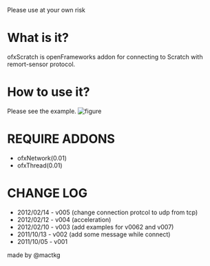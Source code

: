 Please use at your own risk

What is it?
===========
ofxScratch is openFrameworks addon for connecting to Scratch with remort-sensor protocol.

How to use it?
==============
Please see the example.
![figure](https://lh3.googleusercontent.com/-3tlAalVjvdE/Tzcjw8iwXNI/AAAAAAAAAgA/DRc3SSanMII/s640/figure.001.jpg)

REQUIRE ADDONS
==============
- ofxNetwork(0.01)
- ofxThread(0.01)

CHANGE LOG
==========
- 2012/02/14 - v005 (change connection protcol to udp from tcp)
- 2012/02/12 - v004 (acceleration)
- 2012/02/10 - v003 (add examples for v0062 and v007)
- 2011/10/13 - v002 (add some message while connect)
- 2011/10/05 - v001

made by @mactkg
